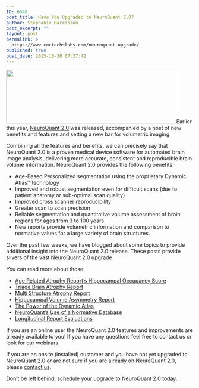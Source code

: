 ```yaml
---
ID: 6548
post_title: Have You Upgraded to NeuroQuant 2.0?
author: Stephanie Harrision
post_excerpt: ""
layout: post
permalink: >
  https://www.cortechslabs.com/neuroquant-upgrade/
published: true
post_date: 2015-10-30 07:27:42
---
```

<a href="https://blog.cortechslabs.com/wp-content/uploads/2015/06/5heads-e1437503271260.png"><img class=" wp-image-4119 alignright" src="https://blog.cortechslabs.com/wp-content/uploads/2015/06/5heads-e1437503271260.png" alt="" width="458" height="144" /></a>Earlier this year, <a href="http://www.cortechslabs.com/neuroquant/">NeuroQuant 2.0</a> was released, accompanied by a host of new benefits and features and setting a new bar for volumetric imaging.

Combining all the features and benefits, we can precisely say that NeuroQuant 2.0 is a proven medical device software for automated brain image analysis, delivering more accurate, consistent and reproducible brain volume information. NeuroQuant 2.0 provides the following benefits:
<ul>
 	<li>Age-Based Personalized segmentation using the proprietary Dynamic Atlas™ technology</li>
 	<li>Improved and robust segmentation even for difficult scans (due to patient anatomy or sub-optimal scan quality)</li>
 	<li>Improved cross scanner reproducibility</li>
 	<li>Greater scan to scan precision</li>
 	<li>Reliable segmentation and quantitative volume assessment of brain regions for ages from 3 to 100 years</li>
 	<li>New reports provide volumetric information and comparison to normative values for a large variety of brain structures.</li>
</ul>
Over the past few weeks, we have blogged about some topics to provide additional insight into the NeuroQuant 2.0 release. These posts provide slivers of the vast NeuroQuant 2.0 upgrade.

You can read more about those:
<ul>
 	<li><a href="/hoc">Age Related Atrophy Report’s Hippocampal Occupancy Score</a></li>
 	<li><a href="/every-brain-injury-is-unique">Triage Brain Atrophy Report</a></li>
 	<li><a href="https://blog.cortechslabs.com/quantitative-imaging-multiple-sclerosis/">Multi Structure Atrophy Report</a></li>
 	<li><a href="/tle">Hippocampal Volume Asymmetry Report</a></li>
 	<li><a href="/dynamic-atlas">The Power of the Dynamic Atlas</a></li>
 	<li><a href="/normative-database">NeuroQuant’s Use of a Normative Database</a></li>
 	<li><a href="/longitudinal-report">Longitudinal Report Evaluations</a></li>
</ul>
If you are an online user the NeuroQuant 2.0 features and improvements are already available to you! If you have any questions feel free to contact us or look for our webinars.

If you are an onsite (installed) customer and you have not yet upgraded to NeuroQuant 2.0 or are not sure if you are already on NeuroQuant 2.0, please <a href="https://www.cortechslabs.com/contact/">contact us</a>.

Don’t be left behind, schedule your upgrade to NeuroQuant 2.0 today.